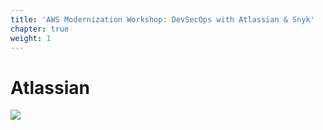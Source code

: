 ```yaml
---
title: 'AWS Modernization Workshop: DevSecOps with Atlassian & Snyk'
chapter: true
weight: 1
---
```


# Atlassian

![](https://github.com/snyk/user-docs/tree/695c746d1b207ffdf923b84e4590d31b29e2cc73/docs/.gitbook/assets/atlassian-header-2048x512.png)

